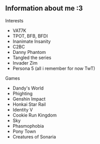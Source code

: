 ## Information about me :3 

Interests

 - VAT7K
 - TPOT, BFB, BFDI
 - Inanimate Insanity
 - C2BC
 - Danny Phantom
 - Tangled the series
 - Invader Zim
 - Persona 5
 (all i remember for now TwT)

 Games

 - Dandy's World
 - Phighting
 - Genshin Impact
 - Honkai Star Rail
 - Identity V
 - Cookie Run Kingdom
 - Sky
 - Phasmophobia
 - Pony Town
 - Creatures of Sonaria
 
